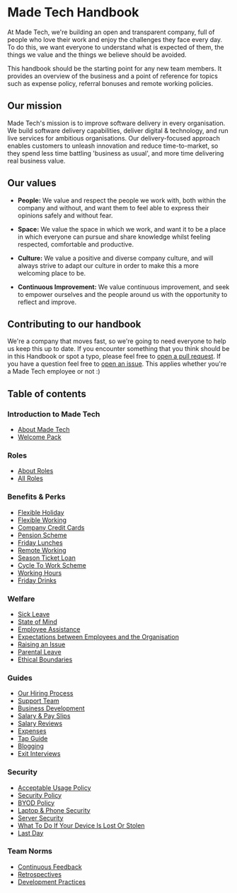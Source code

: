 # Made Tech Handbook

At Made Tech, we're building an open and transparent company, full of people who love their work and enjoy the challenges they face every day. To do this, we want everyone to understand what is expected of them, the things we value and the things we believe should be avoided.

This handbook should be the starting point for any new team members. It provides an overview of the business and a point of reference for topics such as expense policy, referral bonuses and remote working policies.

## Our mission

Made Tech's mission is to improve software delivery in every organisation. We build software delivery capabilities, deliver digital & technology, and run live services for ambitious organisations. Our delivery-focused approach enables customers to unleash innovation and reduce time-to-market, so they spend less time battling 'business as usual', and more time delivering real business value.

## Our values

* **People:** We value and respect the people we work with, both within the company and without, and want them to feel able to express their opinions safely and without fear.

* **Space:** We value the space in which we work, and want it to be a place in which everyone can pursue and share knowledge whilst feeling respected, comfortable and productive.

* **Culture:** We value a positive and diverse company culture, and will always strive to adapt our culture in order to make this a more welcoming place to be.

* **Continuous Improvement:** We value continuous improvement, and seek to empower ourselves and the people around us with the opportunity to reflect and improve.

## Contributing to our handbook

We're a company that moves fast, so we're going to need everyone to help us keep this up to date. If you encounter something that you think should be in this Handbook or spot a typo, please feel free to [open a pull request](https://github.com/madetech/handbook/pulls). If you have a question feel free to [open an issue](https://github.com/madetech/handbook/issues). This applies whether you're a Made Tech employee or not :)

## Table of contents

### Introduction to Made Tech

* [About Made Tech](company/about.md)
* [Welcome Pack](company/welcome_pack.md)

### Roles

* [About Roles](roles/README.md)
* [All Roles](roles/)

### Benefits & Perks

* [Flexible Holiday](benefits/flexible_holiday.md)
* [Flexible Working](benefits/flexible_working.md)
* [Company Credit Cards](benefits/company_credit_card.md)
* [Pension Scheme](benefits/pension_scheme.md)
* [Friday Lunches](benefits/friday_lunch.md)
* [Remote Working](benefits/remote_working.md)
* [Season Ticket Loan](benefits/season_ticket_loan.md)
* [Cycle To Work Scheme](benefits/cycle_to_work_scheme.md)
* [Working Hours](benefits/working_hours.md)
* [Friday Drinks](benefits/friday_drinks.md)

### Welfare

* [Sick Leave](guides/welfare/sick_leave.md)
* [State of Mind](guides/welfare/state_of_mind.md)
* [Employee Assistance](guides/welfare/employee_assistance.md)
* [Expectations between Employees and the Organisation](guides/welfare/expectations.md)
* [Raising an Issue](guides/welfare/raising_an_issue.md)
* [Parental Leave](guides/welfare/parental_leave.md)
* [Ethical Boundaries](guides/welfare/ethical_boundaries.md)

### Guides

* [Our Hiring Process](guides/hiring/README.md)
* [Support Team](guides/process/support/README.md)
* [Business Development](guides/process/bizdev.md)
* [Salary & Pay Slips](guides/compensation/salary_pay_slips.md)
* [Salary Reviews](guides/compensation/salary_reviews.md)
* [Expenses](guides/compensation/expenses.md)
* [Tap Guide](guides/taps.md)
* [Blogging](https://github.com/madetech/blog)
* [Exit Interviews](guides/exit_interviews.md)

### Security

* [Acceptable Usage Policy](guides/security/acceptable_usage_policy.md)
* [Security Policy](guides/security/security_policy.md)
* [BYOD Policy](guides/security/byod.md)
* [Laptop & Phone Security](guides/security/protect_the_company.md)
* [Server Security](guides/security/server_setup_guidelines.md)
* [What To Do If Your Device Is Lost Or Stolen](guides/security/lost_or_stolen.md)
* [Last Day](guides/security/last_day.md)

### Team Norms

* [Continuous Feedback](team-norms/continuous_feedback.md)
* [Retrospectives](team-norms/retrospectives.md)
* [Development Practices](team-norms/development_practices.md)
